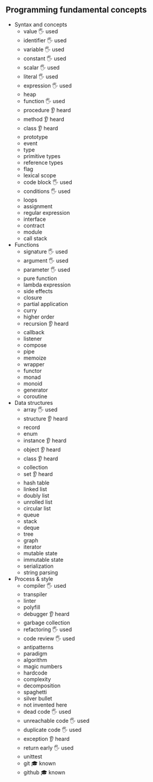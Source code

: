 ## Programming fundamental concepts

- Syntax and concepts
  - value 🖐️ used
  - identifier 🖐️ used
  - variable 🖐️ used
  - constant 🖐️ used
  - scalar 🖐️ used
  - literal 🖐️ used
  - expression 🖐️ used
  - heap
  - function 🖐️ used
  - procedure 👂 heard
  - method 👂 heard
  - class 👂 heard
  - prototype
  - event
  - type
  - primitive types
  - reference types
  - flag
  - lexical scope
  - code block 🖐️ used
  - conditions 🖐️ used
  - loops
  - assignment
  - regular expression
  - interface
  - contract
  - module
  - call stack
- Functions
  - signature 🖐️ used
  - argument 🖐️ used
  - parameter 🖐️ used
  - pure function 
  - lambda expression
  - side effects
  - closure
  - partial application
  - curry
  - higher order
  - recursion 👂 heard
  - callback
  - listener
  - compose
  - pipe
  - memoize
  - wrapper
  - functor
  - monad
  - monoid
  - generator
  - coroutine
- Data structures
  - array 🖐️ used
  - structure 👂 heard
  - record
  - enum
  - instance 👂 heard
  - object 👂 heard
  - class 👂 heard
  - collection
  - set 👂 heard
  - hash table
  - linked list
  - doubly list
  - unrolled list
  - circular list
  - queue
  - stack
  - deque
  - tree
  - graph
  - iterator
  - mutable state
  - immutable state
  - serialization
  - string parsing
- Process & style
  - compiler 🖐️ used
  - transpiler
  - linter
  - polyfill
  - debugger 👂 heard
  - garbage collection
  - refactoring 🖐️ used
  - code review 🖐️ used
  - antipatterns
  - paradigm
  - algorithm
  - magic numbers
  - hardcode
  - complexity
  - decomposition
  - spaghetti
  - silver bullet
  - not invented here
  - dead code 🖐️ used
  - unreachable code 🖐️ used
  - duplicate code 🖐️ used
  - exception 👂 heard
  - return early 🖐️ used
  - unittest
  - git 🎓 known
  - github 🎓 known
